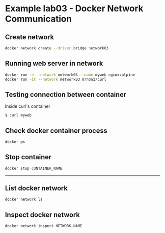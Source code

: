 # Example lab03 - Docker Network Communication

## Create network 
```bash
docker network create --driver bridge network03
```

## Running web server in network
```bash
docker run -d --network network03 --name myweb nginx:alpine
docker run -it --network network03 mrnonz/curl
```

## Testing connection between container
Inside curl's container
```bash
$ curl myweb  
```

## Check docker container process
```bash
docker ps
```

## Stop container
```bash
docker stop CONTAINER_NAME
```

---

## List docker network
```bash
docker network ls
```

## Inspect docker network
```bash
docker network inspect NETWORK_NAME
```